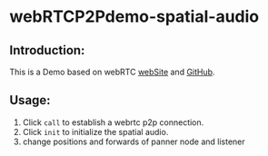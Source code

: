 # webRTCP2Pdemo-spatial-audio

## Introduction:
This is a Demo based on webRTC [webSite](https://webrtc.github.io/samples/src/content/peerconnection/audio/) and [GitHub](https://github.com/webrtc/samples/tree/gh-pages/src/content/peerconnection/audio).

## Usage:
1. Click `call` to establish a webrtc p2p connection.
2. Click `init` to initialize the spatial audio.
3. change positions and forwards of panner node and listener
